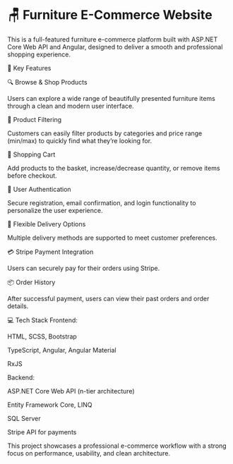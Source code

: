 # 🪑 Furniture E-Commerce Website
This is a full-featured furniture e-commerce platform built with ASP.NET Core Web API and Angular, designed to deliver a smooth and professional shopping experience.

🌟 Key Features

🔍 Browse & Shop Products

Users can explore a wide range of beautifully presented furniture items through a clean and modern user interface.

🎯 Product Filtering

Customers can easily filter products by categories and price range (min/max) to quickly find what they’re looking for.

🛒 Shopping Cart

Add products to the basket, increase/decrease quantity, or remove items before checkout.

🔐 User Authentication

Secure registration, email confirmation, and login functionality to personalize the user experience.

🚚 Flexible Delivery Options

Multiple delivery methods are supported to meet customer preferences.

💳 Stripe Payment Integration

Users can securely pay for their orders using Stripe.

📦 Order History

After successful payment, users can view their past orders and order details.

💻 Tech Stack
Frontend:

HTML, SCSS, Bootstrap

TypeScript, Angular, Angular Material

RxJS

Backend:

ASP.NET Core Web API (n-tier architecture)

Entity Framework Core, LINQ

SQL Server

Stripe API for payments

This project showcases a professional e-commerce workflow with a strong focus on performance, usability, and clean architecture.
